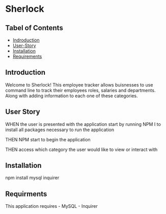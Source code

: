 # Sherlock

## Tabel of Contents
* [Indroduction](#introduction)
* [User-Story](#user-story)
* [Installation](#installation)
* [Requirements](#requirments)


## Introduction 
Welcome to Sherlock! This employee tracker allows buisnesses to use command line to track their employees roles, salaries and departments. Along with adding information to each one of these categories. 

## User Story
WHEN the user is presented with the application start by running NPM I to install all packages necessary to run the application

THEN NPM start to begin the application

THEN access which category the user would like to view or interact with

## Installation
npm install mysql inquirer

## Requirments
This application requires 
    - MySQL
    - Inquirer